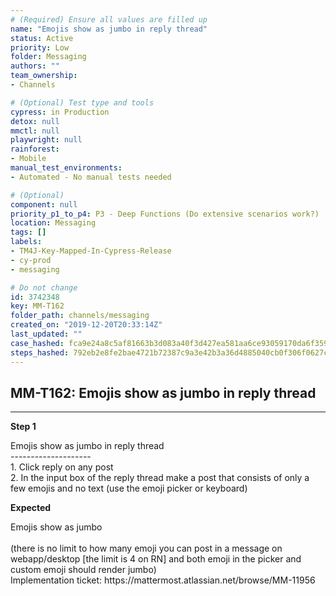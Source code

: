 ```yaml
---
# (Required) Ensure all values are filled up
name: "Emojis show as jumbo in reply thread"
status: Active
priority: Low
folder: Messaging
authors: ""
team_ownership: 
- Channels

# (Optional) Test type and tools
cypress: in Production
detox: null
mmctl: null
playwright: null
rainforest: 
- Mobile
manual_test_environments: 
- Automated - No manual tests needed

# (Optional)
component: null
priority_p1_to_p4: P3 - Deep Functions (Do extensive scenarios work?)
location: Messaging
tags: []
labels: 
- TM4J-Key-Mapped-In-Cypress-Release
- cy-prod
- messaging

# Do not change
id: 3742348
key: MM-T162
folder_path: channels/messaging
created_on: "2019-12-20T20:33:14Z"
last_updated: ""
case_hashed: fca9e24a8c5af81663b3d083a40f3d427ea581aa6ce93059170da6f3590957c417ed29db546b6dd354bc769840823b9a
steps_hashed: 792eb2e8fe2bae4721b72387c9a3e42b3a36d4885040cb0f306f0627c7ff47d357edac57f836fcd07637a93ae6736ff6
---
```


## MM-T162: Emojis show as jumbo in reply thread

---

**Step 1**

Emojis show as jumbo in reply thread\
\--------------------\
1\. Click reply on any post\
2\. In the input box of the reply thread make a post that consists of only a few emojis and no text (use the emoji picker or keyboard)

**Expected**

Emojis show as jumbo\
\
(there is no limit to how many emoji you can post in a message on webapp/desktop \[the limit is 4 on RN] and both emoji in the picker and custom emoji should render jumbo)\
Implementation ticket: https\://mattermost.atlassian.net/browse/MM-11956

